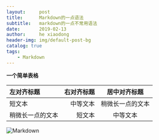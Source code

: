 ```yaml
---
layout:     post
title:      Markdown的一点语法
subtitle:   markdown的一点不常用语法
date:       2019-02-13
author:     he xiaodong
header-img: img/default-post-bg
catalog: true
tags:
    - Markdown
---
```


**一个简单表格**

| 左对齐标题 | 右对齐标题 | 居中对齐标题 |
| :------| ------: | :------: |
| 短文本 | 中等文本 | 稍微长一点的文本 |
| 稍微长一点的文本 | 短文本 | 中等文本 |

![Markdown](https://alpha2016.github.io/img/markdown.png "Markdown")